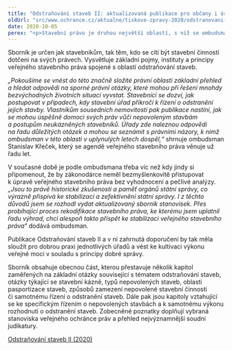 ```yaml
---
title: "Odstraňování staveb II: aktualizovaná publikace pro občany i úřady"
oldUrl: "src/www.ochrance.cz/aktualne/tiskove-zpravy-2020/odstranovani-staveb-ii-aktualizovana-publikace-pro-obcany-i-urady"
date: 2020-10-05
perex: "<p>Stavební právo je druhou největší oblastí, s níž se ombudsman setkává v rámci podnětů občanů. Nepovolené stavby a jejich odstraňování patří k často zmiňovaným problémům, proto v aktualizovaném vydání publikace stanovisek Odstraňování staveb II ombudsman zohledňuje nejnovější poznatky získané při šetření konkrétních případů nesprávného či nezákonného jednání úřadů nebo nečinnosti úřadů. Publikace pro ilustraci nabízí i řadu příkladů dobré a špatné správní praxe v této oblasti.</p>"
---
```


<!-- imported from the old website -->

<p>Sborník je určen jak stavebníkům, tak těm, kdo se cítí být stavební činností dotčeni na svých právech. Vysvětluje základní pojmy, instituty a principy veřejného stavebního práva spojené s oblastí odstraňování staveb. </p> <p><i>„Pokoušíme se vnést do této značně složité právní oblasti základní přehled a hledat odpovědi na sporné právní otázky, které mohou při řešení mnohdy bezvýchodných životních situací vyvstat. Stavebníci se dozví, jak postupovat v případech, kdy stavební úřad přikročí k řízení o odstranění jejich stavby. Vlastníkům sousedních nemovitostí pak publikace nastíní, jak se mohou úspěšně domoci svých práv vůči nepovoleným stavbám a postupům neukázněných stavebníků. Úřady zde naleznou odpovědi na řadu důležitých otázek a mohou se seznámit s právními názory, k nimž ombudsman v této oblasti v uplynulých letech dospěl,“</i> shrnuje ombudsman Stanislav Křeček, který se agendě veřejného stavebního práva věnuje už řadu let. </p> <p>V současné době je podle ombudsmana třeba víc než kdy jindy si připomenout, že by zákonodárce neměl bezmyšlenkovitě přistupovat k úpravě veřejného stavebního práva bez vyhodnocení a pečlivé analýzy. <i>„Jsou to právě historické zkušenosti a paměť orgánů státní správy, co výrazně přispívá ke stabilizaci a zefektivnění státní správy. I z těchto důvodů jsem se rozhodl vydat aktualizovaný sborník stanovisek. Přes probíhající proces rekodifikace stavebního práva, ke kterému jsem uplatnil řadu výhrad, chci alespoň takto přispět ke stabilizaci veřejného stavebního práva“</i> dodává ombudsman.</p> <p>Publikace Odstraňování staveb II a v ní zahrnutá doporučení by tak měla sloužit pro dobrou praxi jednotlivých úřadů a vést ke kultivaci výkonu veřejné moci v souladu s principy dobré správy.</p> <p>Sborník obsahuje obecnou část, kterou přestavuje několik kapitol zaměřených na základní otázky související s tématem odstraňování staveb, otázky týkající se stavební kázně, typů nepovolených staveb, oblasti pasportizace staveb, způsobů zamezení nepovolené stavební činnosti či samotnému řízení o odstranění staveb. Dále pak jsou kapitoly vztahující se ke specifickým řízením o nepovolených stavbách a k samotnému výkonu rozhodnutí o odstranění staveb. Zobecněné poznatky doplňují vybraná stanoviska veřejného ochránce práv a přehled nejvýznamnější soudní judikatury.</p><p><a href="https://www.ochrance.cz/fileadmin/user_upload/Publikace/sborniky_stanoviska/Sbornik_Odstranovani_staveb_II.pdf" target="_blank">Odstraňování staveb II (2020)</a></p>
